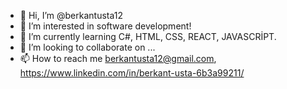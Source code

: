 - 👋 Hi, I’m @berkantusta12
- 👀 I’m interested in software development!
- 🌱 I’m currently learning  C#, HTML, CSS, REACT, JAVASCRİPT.
- 💞️ I’m looking to collaborate on ...
- 📫 How to reach me berkantusta12@gmail.com, https://www.linkedin.com/in/berkant-usta-6b3a99211/

<!---
berkantusta12/berkantusta12 is a ✨ special ✨ repository because its `README.md` (this file) appears on your GitHub profile.
You can click the Preview link to take a look at your changes.
--->
